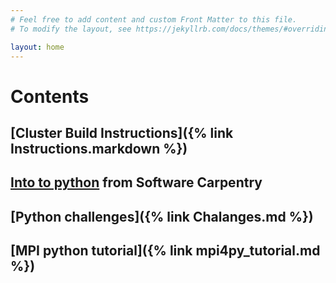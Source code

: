 ```yaml
---
# Feel free to add content and custom Front Matter to this file.
# To modify the layout, see https://jekyllrb.com/docs/themes/#overriding-theme-defaults

layout: home
---
```

# Contents

## [Cluster Build Instructions]({% link Instructions.markdown %})

## [Into to python](https://swcarpentry.github.io/python-novice-inflammation/) from Software Carpentry

## [Python challenges]({% link Chalanges.md %})

## [MPI python tutorial]({% link mpi4py_tutorial.md %})
